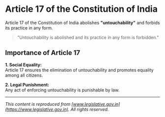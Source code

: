 # Article 17 of the Constitution of India

Article 17 of the Constitution of India abolishes **"untouchability"** and forbids its practice in any form.

> "Untouchability is abolished and its practice in any form is forbidden."

## Importance of Article 17

**1. Social Equality:**  
Article 17 ensures the elimination of untouchability and promotes equality among all citizens.

**2. Legal Punishment:**  
Any act of enforcing untouchability is punishable by law.

---

*This content is reproduced from [www.legislative.gov.in](https://www.legislative.gov.in). All rights reserved.*

